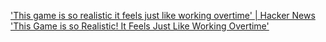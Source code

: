 
['This game is so realistic it feels just like working overtime' | Hacker News](https://news.ycombinator.com/item?id=30831386)
['This Game is so Realistic! It Feels Just Like Working Overtime'](https://www.sixthtone.com/news/1009982)
